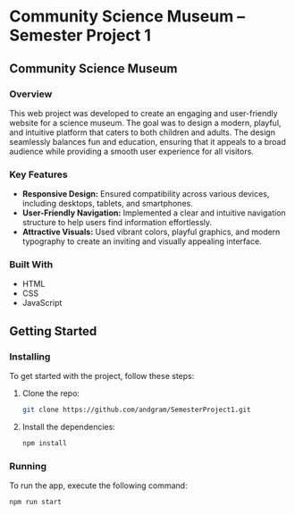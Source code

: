 # Community Science Museum – Semester Project 1

## Community Science Museum

### Overview

This web project was developed to create an engaging and user-friendly website for a science museum. The goal was to design a modern, playful, and intuitive platform that caters to both children and adults. The design seamlessly balances fun and education, ensuring that it appeals to a broad audience while providing a smooth user experience for all visitors.

### Key Features

- **Responsive Design:** Ensured compatibility across various devices, including desktops, tablets, and smartphones.
- **User-Friendly Navigation:** Implemented a clear and intuitive navigation structure to help users find information effortlessly.
- **Attractive Visuals:** Used vibrant colors, playful graphics, and modern typography to create an inviting and visually appealing interface.

### Built With

- HTML
- CSS
- JavaScript

## Getting Started

### Installing

To get started with the project, follow these steps:

1. Clone the repo:
    ```bash
    git clone https://github.com/andgram/SemesterProject1.git
    ```
2. Install the dependencies:
    ```bash
    npm install
    ```

### Running

To run the app, execute the following command:
```bash
npm run start
